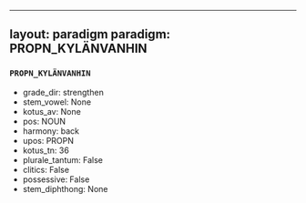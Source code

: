 
---
layout: paradigm
paradigm: PROPN_KYLÄNVANHIN
---
### ` PROPN_KYLÄNVANHIN `


* grade_dir: strengthen
* stem_vowel: None
* kotus_av: None
* pos: NOUN
* harmony: back
* upos: PROPN
* kotus_tn: 36
* plurale_tantum: False
* clitics: False
* possessive: False
* stem_diphthong: None
